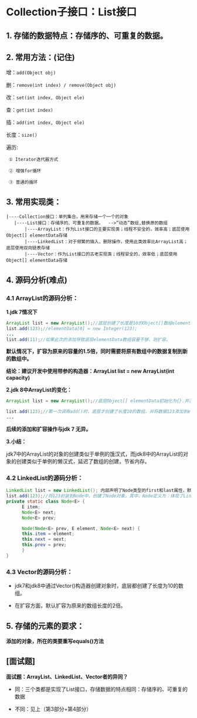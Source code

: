 # Collection子接口：List接口
## 1. 存储的数据特点：存储序的、可重复的数据。

## 2. 常用方法：(记住)

增：`add(Object obj)`

删：`remove(int index) / remove(Object obj)`

改：`set(int index, Object ele)`

查：`get(int index)`

插：`add(int index, Object ele)`

长度：`size()`

遍历:

     ① Iterator迭代器方式

     ② 增强for循环
     
     ③ 普通的循环


## 3. 常用实现类：

    |----Collection接口：单列集合，用来存储一个一个的对象
       |----List接口：存储序的、可重复的数据。  -->“动态”数组,替换原的数组
           |----ArrayList：作为List接口的主要实现类；线程不安全的，效率高；底层使用Object[] elementData存储
           |----LinkedList：对于频繁的插入、删除操作，使用此类效率比ArrayList高；底层使用双向链表存储
           |----Vector：作为List接口的古老实现类；线程安全的，效率低；底层使用Object[] elementData存储


## 4. 源码分析(难点)
### 4.1 ArrayList的源码分析：
**1.jdk 7情况下**
```java
ArrayList list = new ArrayList();//底层创建了长度是10的Object[]数组elementData
list.add(123);//elementData[0] = new Integer(123);
...
list.add(11);//如果此次的添加导致底层elementData数组容量不够，则扩容。
```

**默认情况下，扩容为原来的容量的1.5倍，同时需要将原有数组中的数据复制到新的数组中。**

**结论：建议开发中使用带参的构造器：ArrayList list = new ArrayList(int capacity)**

**2.jdk 8中ArrayList的变化：**
```java
ArrayList list = new ArrayList();//底层Object[] elementData初始化为{}.并没创建长度为10的数组

list.add(123);//第一次调用add()时，底层才创建了长度10的数组，并将数据123添加到elementData[0]
...
```
**后续的添加和扩容操作与jdk 7 无异。**

**3.小结：**

jdk7中的ArrayList的对象的创建类似于单例的饿汉式，而jdk8中的ArrayList的对象的创建类似于单例的懒汉式，延迟了数组的创建，节省内存。


### 4.2 LinkedList的源码分析：
```java
LinkedList list = new LinkedList(); 内部声明了Node类型的first和last属性，默认值为null
list.add(123);//将123封装到Node中，创建了Node对象。其中，Node定义为：体现了LinkedList的双向链表的说法
private static class Node<E> {
      E item;
      Node<E> next;
      Node<E> prev;

      Node(Node<E> prev, E element, Node<E> next) {
      this.item = element;
      this.next = next;
      this.prev = prev;
      }
}
```
### 4.3 Vector的源码分析：

* jdk7和jdk8中通过Vector()构造器创建对象时，底层都创建了长度为10的数组。

* 在扩容方面，默认扩容为原来的数组长度的2倍。

## 5. 存储的元素的要求：

**添加的对象，所在的类要重写equals()方法**

## [面试题]
**面试题：ArrayList、LinkedList、Vector者的异同？**

*  同：三个类都是实现了List接口，存储数据的特点相同：存储序的、可重复的数据


*  不同：见上（第3部分+第4部分）




